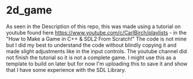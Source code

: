 # 2d_game
As seen in the Description of this repo, this was made using a tutorial on youtube found here https://www.youtube.com/c/CarlBirch/playlists - in the "How to Make a Game in C++ & SDL2 From Scratch!" The code is not mine but I did my best to understand the code without blindly copying it and made slight adjustments like in the input controls. The youtube channel did not finish the tutorial so it is not a complete game. I might use this as a template to build on later but for now I'm uploading this to save it and show that I have some experience with the SDL Library.
